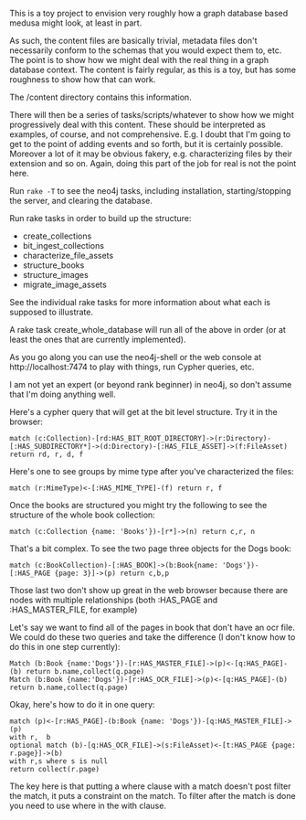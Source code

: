 This is a toy project to envision very roughly how a graph database based medusa might look, at least in part.

As such, the content files are basically trivial, metadata files don't necessarily conform to the schemas that
you would expect them to, etc. The point is to show how we might deal with the real thing in a graph database
context. The content is fairly regular, as this is a toy, but has some roughness to show how that can work.

The /content directory contains this information.

There will then be a series of tasks/scripts/whatever to show how we might progressively deal with this content.
These should be interpreted as examples, of course, and not comprehensive. E.g. I doubt that I'm going to get
to the point of adding events and so forth, but it is certainly possible. Moreover a lot of it may be obvious
fakery, e.g. characterizing files by their extension and so on. Again, doing this part of the job for real
is not the point here.

Run ```rake -T``` to see the neo4j tasks, including installation, starting/stopping the server, and clearing
the database.

Run rake tasks in order to build up the structure:

* create_collections
* bit_ingest_collections
* characterize_file_assets
* structure_books
* structure_images
* migrate_image_assets

See the individual rake tasks for more information about what each is supposed to illustrate.

A rake task create_whole_database will run all of the above in order (or at least the ones that are currently
implemented).

As you go along you can use the neo4j-shell or the web console at http://localhost:7474 to play with things,
run Cypher queries, etc.

I am not yet an expert (or beyond rank beginner) in neo4j, so don't assume that I'm doing anything well.

Here's a cypher query that will get at the bit level structure. Try it in the browser:

    match (c:Collection)-[rd:HAS_BIT_ROOT_DIRECTORY]->(r:Directory)-[:HAS_SUBDIRECTORY*]->(d:Directory)-[:HAS_FILE_ASSET]->(f:FileAsset) return rd, r, d, f

Here's one to see groups by mime type after you've characterized the files:

    match (r:MimeType)<-[:HAS_MIME_TYPE]-(f) return r, f

Once the books are structured you might try the following to see the structure of the whole book collection:

    match (c:Collection {name: 'Books'})-[r*]->(n) return c,r, n

That's a bit complex. To see the two page three objects for the Dogs book:

    match (c:BookCollection)-[:HAS_BOOK]->(b:Book{name: 'Dogs'})-[:HAS_PAGE {page: 3}]->(p) return c,b,p

Those last two don't show up great in the web browser because there are nodes with multiple relationships
(both :HAS_PAGE and :HAS_MASTER_FILE, for example)

Let's say we want to find all of the pages in book that don't have an ocr file. We could do these two queries
and take the difference (I don't know how to do this in one step currently):

    Match (b:Book {name:'Dogs'})-[r:HAS_MASTER_FILE]->(p)<-[q:HAS_PAGE]-(b) return b.name,collect(q.page)
    Match (b:Book {name:'Dogs'})-[r:HAS_OCR_FILE]->(p)<-[q:HAS_PAGE]-(b) return b.name,collect(q.page)

Okay, here's how to do it in one query:

    match (p)<-[r:HAS_PAGE]-(b:Book {name: 'Dogs'})-[q:HAS_MASTER_FILE]->(p)
    with r,  b
    optional match (b)-[q:HAS_OCR_FILE]->(s:FileAsset)<-[t:HAS_PAGE {page: r.page}]->(b)
    with r,s where s is null
    return collect(r.page)

The key here is that putting a where clause with a match doesn't post filter the match, it puts a constraint on the match.
To filter after the match is done you need to use where in the with clause.